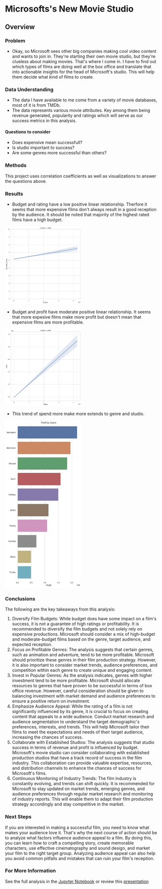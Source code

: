 # Microsofts's New Movie Studio


## Overview
### Problem 
- Okay, so Microsoft sees other big companies making cool video content and wants to join in. They're starting their own movie studio, but they're clueless about making movies. That's where I come in. I have to find out which types of films are doing well at the box office and translate that into actionable insights for the head of Microsoft's studio. This will help them decide what kind of films to create.
### Data Understanding 
- The data I have available to me come from a variety of movie databases, most of it is from TMDb.
- The data represents various movie attributes. Key among them being revenue generated, popularity and ratings which will serve as our success metrics in this analysis.
#### Questions to consider
- Does expensive mean successfull?
- Is studio important to success?
- Are some genres more successful than others?
### Methods
This project uses correlation coefficients as well as visualizations to answer the questions above.
### Results
- Budget and rating have a low positive linear relationship. Therfore it seems that more expensive films don't always result in a good reception by the audience. It should be noted that majority of the highest rated films have a high budget.
<img src="images/budget vs. rating.png" alt="budget vs rating" width="50%" height="50%"/>

- Budget and profit have moderate positive linear relationship. It seems that more expesive films make more profit but doesn't mean that expensive films are more profitable.
<img src="images/budget vs. profit.png" alt="budget vs profit" width="50%" height="50%"/>

- This trend of spend more make more extends to genre and studio.
<img src="images/profit by genre.png" alt="profit by genre" width="50%" height="50%"/>

### Conclusions
The following are the key takeaways from this analysis:
1. Diversify Film Budgets: While budget does have some impact on a film's success, it is not a guarantee of high ratings or profitability. It is recommended to diversify the film budgets and not solely rely on expensive productions. Microsoft should consider a mix of high-budget and moderate-budget films based on the genre, target audience, and expected reception.
2. Focus on Profitable Genres: The analysis suggests that certain genres, such as animation and adventure, tend to be more profitable. Microsoft should prioritize these genres in their film production strategy. However, it is also important to consider market trends, audience preferences, and competition within each genre to create unique and engaging content.
3. Invest in Popular Genres: As the analysis indicates, genres with higher investment tend to be more profitable. Microsoft should allocate resources to genres that have proven to be successful in terms of box office revenue. However, careful consideration should be given to balancing investment with market demand and audience preferences to ensure a positive return on investment.
4. Emphasize Audience Appeal: While the rating of a film is not significantly influenced by its genre, it is crucial to focus on creating content that appeals to a wide audience. Conduct market research and audience segmentation to understand the target demographic's preferences, interests, and trends. This will help Microsoft tailor their films to meet the expectations and needs of their target audience, increasing the chances of success.
5. Collaborate with Established Studios: The analysis suggests that studio success in terms of revenue and profit is influenced by budget. Microsoft's movie studio can consider collaborating with established production studios that have a track record of success in the film industry. This collaboration can provide valuable expertise, resources, and distribution channels to enhance the chances of success for Microsoft's films.
6. Continuous Monitoring of Industry Trends: The film industry is constantly evolving, and trends can shift quickly. It is recommended for Microsoft to stay updated on market trends, emerging genres, and audience preferences through regular market research and monitoring of industry reports. This will enable them to adapt their film production strategy accordingly and stay competitive in the market.
### Next Steps
If you are interested in making a successful film, you need to know what makes your audience love it. That's why the next course of action should be to analyze what factors influence audience appeal to a film. By doing this, you can learn how to craft a compelling story, create memorable characters, use effective cinematography and sound design, and market your film to the right target group. Analyzing audience appeal can also help you avoid common pitfalls and mistakes that can ruin your film's reception.
### For More Information
See the full analysis in the [Jupyter Notebook](index.ipynb) or review this [presentation](https://docs.google.com/presentation/d/1Zguli9ZEvjR7I31hqRCSajIIRdMN6bej-a-M1fgyATE/edit?usp=sharing)